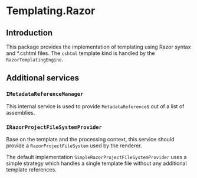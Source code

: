 ﻿# Templating.Razor

## Introduction
This package provides the implementation of templating using Razor syntax and *.cshtml files.
The ```cshtml``` template kind is handled by the ```RazorTemplatingEngine```.

## Additional services

### ```IMetadataReferenceManager```
This internal service is used to provide ```MetadataReference```s out of a list of assemblies.

### ```IRazorProjectFileSystemProvider```
Base on the template and the processing context, this service should provide a ```RazorProjectFileSystem``` used by the renderer.

The default implementation ```SimpleRazorProjectFileSystemProvider``` uses a simple strategy which handles a single template file without any additional template references.